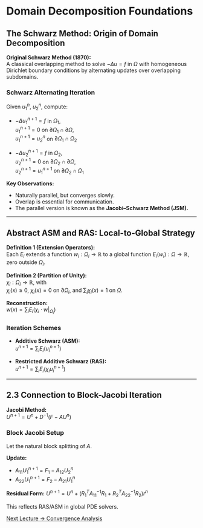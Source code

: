 # Domain Decomposition Foundations

## The Schwarz Method: Origin of Domain Decomposition

**Original Schwarz Method (1870):**  
A classical overlapping method to solve $-\Delta u = f$ in $\Omega$ with homogeneous Dirichlet boundary conditions by alternating updates over overlapping subdomains.

### Schwarz Alternating Iteration

Given $u^n_1$, $u^n_2$, compute:
- $-\Delta u^{n+1}_1 = f$ in $\Omega_1$,  
  $u^{n+1}_1 = 0$ on $\partial\Omega_1 \cap \partial\Omega$,  
  $u^{n+1}_1 = u^n_2$ on $\partial\Omega_1 \cap \Omega_2$

- $-\Delta u^{n+1}_2 = f$ in $\Omega_2$,  
  $u^{n+1}_2 = 0$ on $\partial\Omega_2 \cap \partial\Omega$,  
  $u^{n+1}_2 = u^{n+1}_1$ on $\partial\Omega_2 \cap \Omega_1$

**Key Observations:**
- Naturally parallel, but converges slowly.
- Overlap is essential for communication.
- The parallel version is known as the **Jacobi–Schwarz Method (JSM).**

---

## Abstract ASM and RAS: Local-to-Global Strategy

**Definition 1 (Extension Operators):**  
Each $E_i$ extends a function $w_i: \Omega_i \rightarrow \mathbb{R}$ to a global function $E_i(w_i): \Omega \rightarrow \mathbb{R}$, zero outside $\Omega_i$.

**Definition 2 (Partition of Unity):**  
$\chi_i: \Omega_i \rightarrow \mathbb{R}$, with  
$\chi_i(x) \geq 0$, $\chi_i(x) = 0$ on $\partial\Omega_i$, and $\sum_i \chi_i(x) = 1$ on $\Omega$.

**Reconstruction:**  
$w(x) = \sum_i E_i(\chi_i \cdot w|_{\Omega_i})$

### Iteration Schemes

- **Additive Schwarz (ASM):**  
  $u^{n+1} = \sum_i E_i(u^{n+1}_i)$

- **Restricted Additive Schwarz (RAS):**  
  $u^{n+1} = \sum_i E_i(\chi_i u^{n+1}_i)$

---

## 2.3 Connection to Block-Jacobi Iteration

**Jacobi Method:**  
$U^{n+1} = U^n + D^{-1}(F - AU^n)$

### Block Jacobi Setup

Let the natural block splitting of $A$.

**Update:**
- $A_{11} U_1^{n+1} = F_1 - A_{12} U_2^n$
- $A_{22} U_1^{n+1} = F_2 - A_{21} U_1^n$

**Residual Form:**
$U^{n+1} = U^n +(R_1^T A_{11}^{-1} R_1 + R_2^T A_{22}^{-1} R_2)r^n$


This reflects RAS/ASM in global PDE solvers.


[Next Lecture → Convergence Analysis](./convergence-analysis.md)
